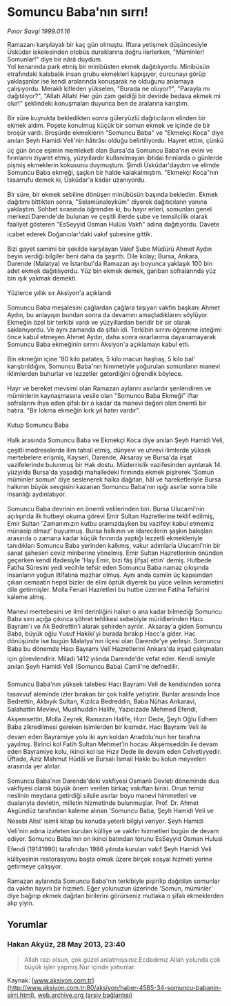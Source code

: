 # Somuncu Baba'nın sırrı!

*Pınar Savgi 1999.01.16*

<div class="news-detail-text-todays">
 <div>
 </div>
 <div>
 </div>
 <div id="newsSpot">
  <font class="detail-spot">
   Ramazanı karşılayalı bir kaç gün olmuştu. İftara yetişmek düşüncesiyle Üsküdar iskelesinden otobüs duraklarına doğru ilerlerken, "Müminler! Somunlar!" diye bir nârâ duydum.
  </font>
 </div>
 <div id="newsText">
  <font class="detail-text">
   Yol kenarında park etmiş bir minibüsten ekmek dağıtılıyordu. Minibüsün etrafındaki kalabalık insan grubu ekmekleri kapışıyor, curcunayı görüp yaklaşanlar ise kendi aralarında konuşarak ne olduğunu anlamaya çalışıyordu. Meraklı kitleden yükselen, "Burada ne oluyor?", "Parayla mı dağıtılıyor?", "Allah Allah! Her gün zam geldiği bir devirde bedava ekmek mi olur!" şeklindeki konuşmaları duyunca ben de aralarına karıştım.
   <br/>
   <br/>
   Bir süre kuyrukta bekledikten sonra güleryüzlü dağıtıcıların elinden bir ekmek aldım. Poşete konulmuş küçük bir somun ekmek ve içinde de bir broşür vardı. Broşürde ekmeklerin "Somuncu Baba" ve "Ekmekçi Koca" diye anılan Şeyh Hamidi Veli'nin hâtırâsı olduğu belirtiliyordu. Hayret ettim, çünkü üç gün önce eşimin memleketi olan Bursa'da Somuncu Baba'nın evini ve fırınlarını ziyaret etmiş, yüzyıllardır kullanılmayan ibtidai fırınlarda o günlerde pişmiş ekmeklerin kokusunu duymuştum. Şimdi Üsküdar'daydım ve elimde Somuncu Baba ekmeği, şaşkın bir halde kalakalmıştım. "Ekmekçi Koca"nın tasarrufu demek ki, Üsküdar'a kadar uzanıyordu.
   <br/>
   <br/>
   Bir süre, bir ekmek sebiline dönüşen minübüsün başında bekledim. Ekmek dağıtımı bittikten sonra, "Selamünaleyküm" diyerek dağıtıcıların yanına yaklaştım. Sohbet sırasında öğrendim ki, bu hayır erleri, somunları genel merkezi Darende'de bulunan ve çeşitli illerde şube ve temsilcilik olarak faaliyet gösteren "EsSeyyid Osman Hulûsi Vakfı" adına dağıtıyordu. Davete icabet ederek Doğancılar'daki vakıf şubesine gittik.
   <br/>
   <br/>
   Bizi gayet samimi bir şekilde karşılayan Vakıf Şube Müdürü Ahmet Aydın beyin verdiği bilgiler beni daha da şaşırttı. Dile kolay; Bursa, Ankara, Darende (Malatya) ve İstanbul'da Ramazan ayı boyunca yaklaşık 100 bin adet ekmek dağıtılıyordu. Yüz bin ekmek demek, gariban sofralarında yüz bin ışık yakmak demekti.
   <br/>
   <br/>
   Yüzlerce yıllık sır Aksiyon'a açıklandı
   <br/>
   <br/>
   Somuncu Baba meşalesini çağlardan çağlara taşıyan vakfın başkanı Ahmet Aydın, bu anlayışın bundan sonra da devamını amaçladıklarını söylüyor. Ekmeğin özel bir terkibi vardı ve yüzyıllardan beridir bir sır olarak saklanıyordu. Ve aynı zamanda da şifalı idi. Terkibin sırrını öğrenme isteğimi önce kabul etmeyen Ahmet Aydın, daha sonra ısrarlarıma dayanamayarak Somuncu Baba ekmeğinin sırrını Aksiyon'a açıklamayı kabul etti.
   <br/>
   <br/>
   Bin ekmeğin içine '80 kilo patates, 5 kilo macun haşhaş, 5 kilo bal' karıştırıldığını, Somuncu Baba'nın himmetiyle yoğurulan somunların manevi iklimlerden buhurlar ve lezzetler geterdiğini öğrendik böylece.
   <br/>
   <br/>
   Hayr ve bereket mevsimi olan Ramazan aylarını asırlardır şenlendiren ve müminlerin kaynaşmasına vesile olan "Somuncu Baba Ekmeği" iftar sofralarını ihya eden şifalı bir o kadar da manevi değeri olan önemli bir hatıra. "Bir lokma ekmeğin kırk yıl hatırı vardır".
   <br/>
   <br/>
   Kutup Somuncu Baba
   <br/>
   <br/>
   Halk arasında Somuncu Baba ve Ekmekçi Koca diye anılan Şeyh Hamidi Veli, çeşitli medreselerde ilim tahsil etmiş, dünyevi ve uhrevi ilimlerde yüksek mertebelere erişmiş, Kayseri, Darende, Aksaray ve Bursa'da irşat vazifelerinde bulunmuş bir Hak dostu. Müderrislik vazifesinden ayrılarak 14. yüzyılda Bursa'da yaşadığı mahalledeki fırınında ekmek pişirerek 'Somun müminler somun' diye seslenerek halka dağıtan, hâl ve hareketleriyle Bursa halkının büyük sevgisini kazanan Somuncu Baba'nın ışığı asırlar sonra bile insanlığı aydınlatıyor.
   <br/>
   <br/>
   Somuncu Baba devrinin en önemli velilerinden biri. Bursa Ulucami'nin açılışında ilk hutbeyi okuma görevi Emir Sultan Hazretlerine teklif edilmiş, Emir Sultan 'Zamanımızın kutbu aramızdayken bu vazifeyi kabul etmemiz münasip olmaz' buyurmuş. Bursa halkının ve idarecilerin şaşkın bakışları arasında o zamana kadar küçük fırınında yaptığı lezzetli ekmekleriyle tanıdıkları Somuncu Baba yerinden kalkmış, vakur adımlarla Ulucami'nin bir sanat şaheseri ceviz minberine yönelmiş. Emir Sultan Hazretlerinin önünden geçerken kendi ifadesiyle 'Hay Emir, bizi fâş (ifşa) ettin' demiş. Hutbede Fatiha Sûresini yedi vecihle tefsir eden Somuncu Baba namaz çıkışında insanların yoğun iltifatına mazhar olmuş. Aynı anda camiin üç kapısından çıkan cemaatin hepsi bizler de elini öptük diyerek bu yüce velînin kerametini dile getirmişler. Molla Fenari Hazretleri bu hutbe üzerine Fatiha Tefsirini kaleme almış.
   <br/>
   <br/>
   Manevi mertebesini ve ilmî derinliğini halkın o ana kadar bilmediği Somuncu Baba sırrı açığa çıkınca şöhret tehlikesi sebebiyle müridlerinden Hacı Bayram'ı ve Ak Bedrettin'i alarak şehirden ayrılır.. Aksaray'a giden Somuncu Baba, büyük oğlu Yusuf Hakiki'yi burada bırakıp Hacc'a gider. Hac dönüşünde ise bugün Malatya'nın ilçesi olan Darende'ye yerleşir. Somuncu Baba bu dönemde Hacı Bayramı Velî Hazretlerini Ankara'da irşad çalışmaları için görevlendirir. Miladi 1412 yılında Darende'de vefat eder. Kendi ismiyle anılan Şeyh Hamidi Veli (Somuncu Baba) Camii'ne defnedilir.
   <br/>
   <br/>
   Somuncu Baba'nın yüksek talebesi Hacı Bayramı Veli de kendisinden sonra tasavvuf aleminde izler bırakan bir çok halife yetiştirir. Bunlar arasında İnce Bedrettin, Akbıyık Sultan, Kızılca Bedreddin, Baba Nühas Ankaravi, Salahattin Mevlevi, Muslihuddin Halife, Yazıcızade Mehmed Efendi, Akşemsettin, Molla Zeyrek, Ramazan Halife, Hızır Dede, Şeyh Oğlu Edhem Baba zikredilmesi gereken isimlerden bir kısmıdır. Hacı Bayramı Veli ile devam eden Bayramiye yolu iki ayrı koldan Anadolu'nun her tarafına yayılmış. Birinci kol Fatih Sultan Mehmet'in hocası Akşemseddin ile devam eden Bayramiye kolu, ikinci kol ise Hızır Dede ile devam eden Celvetiyyedir. Üftade, Aziz Mahmut Hüdâî ve Bursalı İsmail Hakkı bu kolun meyveleri arasında yer alırlar.
   <br/>
   <br/>
   Somuncu Baba'nın Darende'deki vakfiyesi Osmanlı Devleti döneminde dua vakfiyesi olarak büyük önem verilen birkaç vakıftan birisi. Onun temiz neslinin meydana getirdiği silsile asırlar boyu manevi himmetleri ve dualarıyla devletin, milletin hizmetinde bulunmuşlar. Prof. Dr. Ahmet Akgündüz tarafından kaleme alınan 'Somuncu Baba, Şeyh Hamidi Veli ve Nesebi Alisi' isimli kitap bu konuda yeterli bilgiyi veriyor. Şeyh Hamidi Veli'nin adına izafeten kurulan külliye ve vakfın hizmetleri bugün de devam ediyor. Somuncu Baba'nın on ikinci batından torunu EsSeyyid Osman Hulusi Efendi (19141990) tarafından 1986 yılında kurulan vakıf Şeyh Hamidi Veli külliyesinin restorasyonu başta olmak üzere birçok sosyal hizmeti yerine getirmeye çalışıyor.
   <br/>
   <br/>
   Ramazan aylarında Somuncu Baba'nın terkibiyle pişirilip dağıtılan somunlar da vakfın hayırlı bir hizmeti. Eğer yolunuzun üzerinde 'Somun, müminler' diye bağırıp ekmek dağıtan birilerini görürseniz mutlaka o şifalı ekmeklerden alıp yiyin.
   <br/>
  </font>
 </div>
 <div>
 </div>
 <div>
 </div>
</div>


## Yorumlar

### Hakan Akyüz, 28 May 2013, 23:40
> Allah razı olsun, çok güzel anlatmışsınız.Ecdadımız Allah yolunda çok büyük işler yapmış.Nur içinde yatsınlar.

Kaynak: [www.aksiyon.com.tr](http://www.aksiyon.com.tr:80/aksiyon/haber-4565-34-somuncu-babanin-sirri.html), [web.archive.org (arşiv bağlantısı)](http://web.archive.org/web/20130728014903/http://www.aksiyon.com.tr:80/aksiyon/haber-4565-34-somuncu-babanin-sirri.html)
